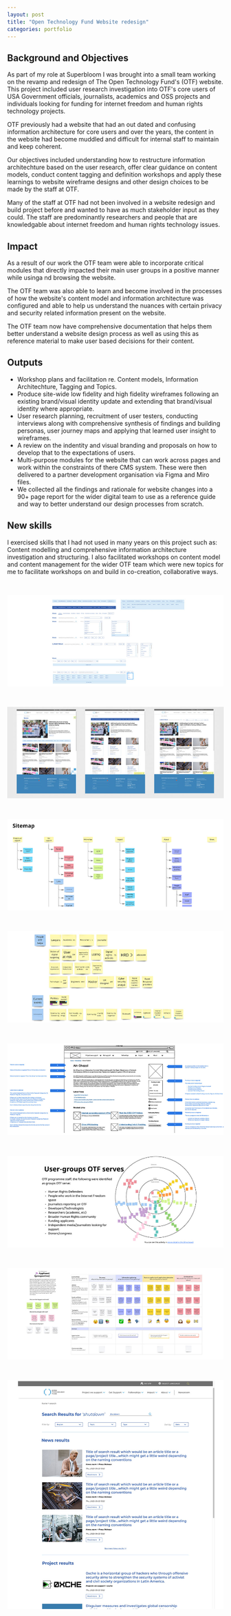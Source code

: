 ```yaml
---
layout: post
title: "Open Technology Fund Website redesign"
categories: portfolio
---
```


## Background and Objectives

As part of my role at Superbloom I was brought into a small team working on the revamp and redesign of The Open Technology Fund's (OTF) website. This project included user research investigation into OTF's core users of USA Government officials, journalists, academics and OSS projects and individuals looking for funding for internet freedom and human rights technology projects.

OTF previously had a website that had an out dated and confusing information architecture for core users and over the years, the content in the website had become muddled and difficult for internal staff to maintain and keep coherent.

Our objectives included understanding how to restructure information architechture based on the user research, offer clear guidance on content models, conduct content tagging and definition workshops and apply these learnings to website wireframe designs and other design choices to be made by the staff at OTF.

Many of the staff at OTF had not been involved in a website redesign and build project before and wanted to have as much stakeholder input as they could. The staff are predominantly researchers and people that are knowledgable about internet freedom and human rights technology issues.


## Impact

As a result of our work the OTF team were able to incorporate critical modules that directly impacted their main user groups in a positive manner while usinga nd browsing the website.

The OTF team was also able to learn and become involved in the processes of how the website's content model and information architecture was configured and able to help us understand the nuances with certain privacy and security related information present on the website.

The OTF team now have comprehensive documentation that helps them better understand a website design process as well as using this as reference material to make user based decisions for their content.


## Outputs

- Workshop plans and facilitation re. Content models, Information Architechture, Tagging and Topics.
- Produce site-wide low fidelity and high fidelity wireframes following an existing brand/visual identity update and extending that brand/visual identity where appropriate. 
- User research planning, recruitment of user testers, conducting interviews along with comprehensive synthesis of findings and building personas, user journey maps and applying that learned user insight to wireframes.
- A review on the indentity and visual branding and proposals on how to develop that to the expectations of users.
- Multi-purpose modules for the website that can work across pages and work within the constraints of there CMS system. These were then delivered to a partner development organisation via Figma and Miro files.
- We collected all the findings and rationale for website changes into a 90+ page report for the wider digital team to use as a reference guide and way to better understand our design processes from scratch.


## New skills

I exercised skills that I had not used in many years on this project such as: Content modelling and comprehensive information architecture investigation and structuring. I also facilitated workshops on content model and content management for the wider OTF team which were new topics for me to facilitate workshops on and build in co-creation, collaborative ways.


<br />

![Examples from the OTF website design system build in Figma](https://raw.githubusercontent.com/Erioldoesdesign/erioldoesdesign.github.io/master/images/OTF-1-950x400.jpg "Examples from he OTF website design system build in Figma")


<br />

![Examples news page layouts for the OTF website](https://raw.githubusercontent.com/Erioldoesdesign/erioldoesdesign.github.io/master/images/OTF-2-950x400.jpg "Examples news page layouts for the OTF website")


<br />

![Example information architecture structure](https://raw.githubusercontent.com/Erioldoesdesign/erioldoesdesign.github.io/master/images/OTF-3-950x400.jpg "Example information architecture structure")


<br />

![Example from content model for tagging](https://raw.githubusercontent.com/Erioldoesdesign/erioldoesdesign.github.io/master/images/OTF-4-950x400.jpg "Example from content model for tagging")


<br />

![Low fidelity wireframe for a profile page on the OTF website](https://raw.githubusercontent.com/Erioldoesdesign/erioldoesdesign.github.io/master/images/OTF-5-950x400.jpg "Low fidelity wireframe for a profile page on the OTF website")


<br />

![User group stakeholder map](https://raw.githubusercontent.com/Erioldoesdesign/erioldoesdesign.github.io/master/images/OTF-6-950x400.jpg "User group stakeholder map")


<br />

![User journey map example for the applicant type of user](https://raw.githubusercontent.com/Erioldoesdesign/erioldoesdesign.github.io/master/images/OTF-7-950x400.jpg "User journey map example for the applicant type of user")


<br />

![Examples news search results separated by content type for the OTF website](https://raw.githubusercontent.com/Erioldoesdesign/erioldoesdesign.github.io/master/images/OTF-8-950x1000.jpg "Examples news search results separated by content type for the OTF website")